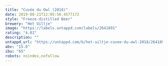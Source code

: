 ```yaml
---
title: "Cuvée du Owl (2018)"
date: 2019-08-21T12:05:58.457717Z
style: "Freeze-distilled Beer"
brewery: "Het Uiltje"
image: "https://labels.untappd.com/labels/2641891"
rating: "4.01"
description: ""
untappd_url: "https://untappd.com/b/het-uiltje-cuvee-du-owl-2018/2641891"
abv: "15.0"
ibu: "65"
robots: noindex,nofollow
---
```

